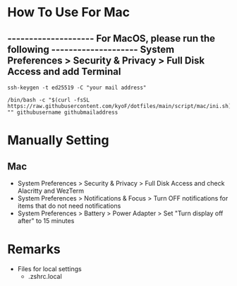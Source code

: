# How To Use For Mac

-------------------- For MacOS, please run the following --------------------
System Preferences > Security & Privacy > Full Disk Access and add Terminal
-----------------------------------------------------------------------------

```
ssh-keygen -t ed25519 -C "your mail address"
```

```
/bin/bash -c "$(curl -fsSL https://raw.githubusercontent.com/kyoF/dotfiles/main/script/mac/ini.sh)" "" githubusername githubmailaddress
```

# Manually Setting
## Mac
* System Preferences > Security & Privacy > Full Disk Access and check Alacritty and WezTerm
* System Preferences > Notifications & Focus > Turn OFF notifications for items that do not need notifications
* System Preferences > Battery > Power Adapter > Set "Turn display off after" to 15 minutes

# Remarks
* Files for local settings
    * .zshrc.local
